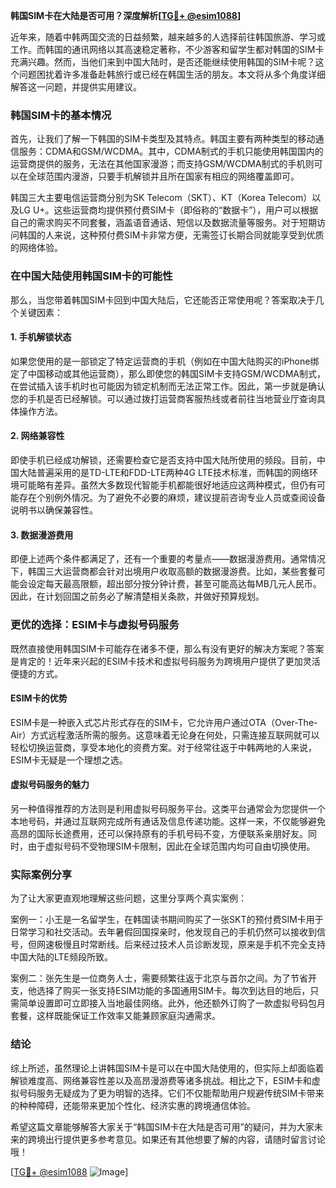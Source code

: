 **韩国SIM卡在大陆是否可用？深度解析[[TG💪+ @esim1088](https://t.me/s/esim1088)]**

近年来，随着中韩两国交流的日益频繁，越来越多的人选择前往韩国旅游、学习或工作。而韩国的通讯网络以其高速稳定著称，不少游客和留学生都对韩国的SIM卡充满兴趣。然而，当他们来到中国大陆时，是否还能继续使用韩国的SIM卡呢？这个问题困扰着许多准备赴韩旅行或已经在韩国生活的朋友。本文将从多个角度详细解答这一问题，并提供实用建议。

### 韩国SIM卡的基本情况

首先，让我们了解一下韩国的SIM卡类型及其特点。韩国主要有两种类型的移动通信服务：CDMA和GSM/WCDMA。其中，CDMA制式的手机只能使用韩国国内的运营商提供的服务，无法在其他国家漫游；而支持GSM/WCDMA制式的手机则可以在全球范围内漫游，只要手机解锁并且所在国家有相应的网络覆盖即可。

韩国三大主要电信运营商分别为SK Telecom（SKT）、KT（Korea Telecom）以及LG U+。这些运营商均提供预付费SIM卡（即俗称的“数据卡”），用户可以根据自己的需求购买不同套餐，涵盖语音通话、短信以及数据流量等服务。对于短期访问韩国的人来说，这种预付费SIM卡非常方便，无需签订长期合同就能享受到优质的网络体验。

### 在中国大陆使用韩国SIM卡的可能性

那么，当您带着韩国SIM卡回到中国大陆后，它还能否正常使用呢？答案取决于几个关键因素：

#### 1. 手机解锁状态
如果您使用的是一部锁定了特定运营商的手机（例如在中国大陆购买的iPhone绑定了中国移动或其他运营商），那么即使您的韩国SIM卡支持GSM/WCDMA制式，在尝试插入该手机时也可能因为锁定机制而无法正常工作。因此，第一步就是确认您的手机是否已经解锁。可以通过拨打运营商客服热线或者前往当地营业厅查询具体操作方法。

#### 2. 网络兼容性
即使手机已经成功解锁，还需要检查它是否支持中国大陆所使用的频段。目前，中国大陆普遍采用的是TD-LTE和FDD-LTE两种4G LTE技术标准，而韩国的网络环境可能略有差异。虽然大多数现代智能手机都能很好地适应这两种模式，但仍有可能存在个别例外情况。为了避免不必要的麻烦，建议提前咨询专业人员或查阅设备说明书以确保兼容性。

#### 3. 数据漫游费用
即便上述两个条件都满足了，还有一个重要的考量点——数据漫游费用。通常情况下，韩国三大运营商都会针对出境用户收取高额的数据漫游费。比如，某些套餐可能会设定每天最高限额，超出部分按分钟计费，甚至可能高达每MB几元人民币。因此，在计划回国之前务必了解清楚相关条款，并做好预算规划。

### 更优的选择：ESIM卡与虚拟号码服务

既然直接使用韩国SIM卡可能存在诸多不便，那么有没有更好的解决方案呢？答案是肯定的！近年来兴起的ESIM卡技术和虚拟号码服务为跨境用户提供了更加灵活便捷的方式。

#### ESIM卡的优势
ESIM卡是一种嵌入式芯片形式存在的SIM卡，它允许用户通过OTA（Over-The-Air）方式远程激活所需的服务。这意味着无论身在何处，只需连接互联网就可以轻松切换运营商，享受本地化的资费方案。对于经常往返于中韩两地的人来说，ESIM卡无疑是一个理想之选。

#### 虚拟号码服务的魅力
另一种值得推荐的方法则是利用虚拟号码服务平台。这类平台通常会为您提供一个本地号码，并通过互联网完成所有通话及信息传递功能。这样一来，不仅能够避免高昂的国际长途费用，还可以保持原有的手机号码不变，方便联系亲朋好友。同时，由于虚拟号码不受物理SIM卡限制，因此在全球范围内均可自由切换使用。

### 实际案例分享

为了让大家更直观地理解这些问题，这里分享两个真实案例：

案例一：小王是一名留学生，在韩国读书期间购买了一张SKT的预付费SIM卡用于日常学习和社交活动。去年暑假回国探亲时，他发现自己的手机仍然可以接收到信号，但网速极慢且时常断线。后来经过技术人员诊断发现，原来是手机不完全支持中国大陆的LTE频段所致。

案例二：张先生是一位商务人士，需要频繁往返于北京与首尔之间。为了节省开支，他选择了购买一张支持ESIM功能的多国通用SIM卡。每次到达目的地后，只需简单设置即可立即接入当地最佳网络。此外，他还额外订购了一款虚拟号码包月套餐，这样既能保证工作效率又能兼顾家庭沟通需求。

### 结论

综上所述，虽然理论上讲韩国SIM卡是可以在中国大陆使用的，但实际上却面临着解锁难度高、网络兼容性差以及高昂漫游费等诸多挑战。相比之下，ESIM卡和虚拟号码服务无疑成为了更为明智的选择。它们不仅能帮助用户规避传统SIM卡带来的种种障碍，还能带来更加个性化、经济实惠的跨境通信体验。

希望这篇文章能够解答大家关于“韩国SIM卡在大陆是否可用”的疑问，并为大家未来的跨境出行提供更多参考意见。如果还有其他想要了解的内容，请随时留言讨论哦！

[[TG💪+ @esim1088](https://t.me/s/esim1088) ![Image](https://i.postimg.cc/4NQfJmqS/Snipaste-2025-05-13-00-14-12.png)]